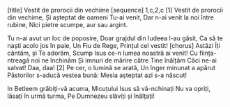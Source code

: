[title] Vestit de prorocii din vechime
[sequence] 1,c,2,c
[1]
Vestit de prorocii din vechime,
Și așteptat de oameni Tu-ai venit,
Dar n-ai venit la noi între rubine,
Nici pietre scumpe, aur sau argint.

Tu n-ai avut un loc de poposire,
Doar grajdul din Iudeea l-au găsit,
Ca să te naști acolo jos în paie,
Un Fiu de Rege, Prințul cel vestit!
[chorus]
Astăzi Îți cântăm, și Te adorăm,
Scump Isus ce-n lumea noastră ai venit!
Cu ființa-ntreagă noi ne închinăm
Și imnuri de mărire către Tine înălțăm
Căci ne-ai salvat! Daa, daa!
[2]
Pe cer, o lumină se arată,
Un înger minunat a apărut
Păstorilor s-aducă vestea bună:
Mesia așteptat azi s-a născut!

In Betleem grăbiți-vă acuma,
Micuțului Isus să vă-nchinați
Nu va opriți, lăsați în urmă turma,
Pe Dumnezeu slăviți și înălțați!


